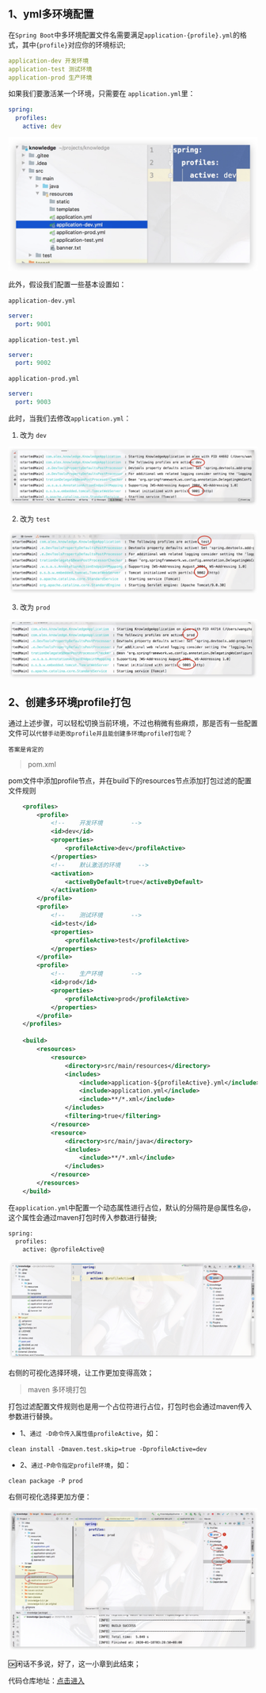 ## 1、yml多环境配置

在`Spring Boot`中多环境配置文件名需要满足`application-{profile}.yml`的格式，其中`{profile}`对应你的环境标识;

```yml
application-dev 开发环境
application-test 测试环境
application-prod 生产环境
```
如果我们要激活某一个环境，只需要在 `application.yml`里：

```yml
spring:
  profiles:
    active: dev
```


![](assets/16fb4d67b4953ef3.png)

此外，假设我们配置一些基本设置如：

`application-dev.yml`
```yml
server:
  port: 9001
```

`application-test.yml`
```yml
server:
  port: 9002
```

`application-prod.yml`
```yml
server:
  port: 9003
```

此时，当我们去修改`application.yml`：

1) 改为 `dev`


![](assets/16fb4da38d3d53a2.png)


2) 改为 `test`


![](assets/16fb4db8e109503a.png)

3) 改为 `prod`


![](assets/16fb4dce1e7adbe3.png)

## 2、创建多环境profile打包

通过上述步骤，可以轻松切换当前环境，不过也稍微有些麻烦，那是否有一些配置文件可以`代替手动更改profile并且能创建多环境profile打包呢`？
```
答案是肯定的
```
> pom.xml

pom文件中添加profile节点，并在build下的resources节点添加打包过滤的配置文件规则

```xml
    <profiles>
        <profile>
            <!--	开发环境		-->
            <id>dev</id>
            <properties>
                <profileActive>dev</profileActive>
            </properties>
            <!--	默认激活的环境		-->
            <activation>
                <activeByDefault>true</activeByDefault>
            </activation>
        </profile>
        <profile>
            <!--	测试环境		-->
            <id>test</id>
            <properties>
                <profileActive>test</profileActive>
            </properties>
        </profile>
        <profile>
            <!--	生产环境		-->
            <id>prod</id>
            <properties>
                <profileActive>prod</profileActive>
            </properties>
        </profile>
    </profiles>
    
    <build>
        <resources>
            <resource>
                <directory>src/main/resources</directory>
                <includes>
                    <include>application-${profileActive}.yml</include>
                    <include>application.yml</include>
                    <include>**/*.xml</include>
                </includes>
                <filtering>true</filtering>
            </resource>
            <resource>
                <directory>src/main/java</directory>
                <includes>
                    <include>**/*.xml</include>
                </includes>
            </resource>
        </resources>
    </build>

```

在`application.yml`中配置一个动态属性进行占位，默认的分隔符是@属性名@，这个属性会通过maven打包时传入参数进行替换;

```
spring:
  profiles:
    active: @profileActive@
```


![](assets/16fb4f5e33d137c2.png)

右侧的可视化选择环境，让工作更加变得高效；

> maven 多环境打包

打包过滤配置文件规则也是用一个占位符进行占位，打包时也会通过maven传入参数进行替换。

* 1、`通过 -D命令传入属性值profileActive`，如：

```
clean install -Dmaven.test.skip=true -DprofileActive=dev
```

* 2、`通过-P命令指定profile环境`，如：

```
clean package -P prod
```

右侧可视化选择更加方便：


![](assets/16fb4fc947a85944.png)



🆗闲话不多说，好了，这一小章到此结束；

代码仓库地址：[点击进入](https://gitee.com/master2011zhao/knowledge)